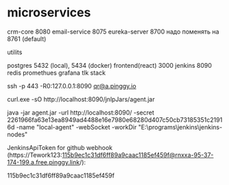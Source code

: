 
# microservices

crm-core 8080
email-service 8075
eureka-server 8700 надо поменять на 8761 (default)

utilits

postgres 5432 (local), 5434 (docker)
frontend(react) 3000
jenkins 8090
redis 
promethues grafana
tlk stack


ssh -p 443 -R0:127.0.0.1:8090 qr@a.pinggy.io


curl.exe -sO http://localhost:8090/jnlpJars/agent.jar

java -jar agent.jar -url http://localhost:8090/ -secret 2261966fa63e13ea8949ad4488e16e7980e68280d407c50cb73185351c21916d -name "local-agent" -webSocket -workDir "E:\programs\jenkins\jenkins-nodes"

JenkinsApiToken for github webhook (https://Tework123:115b9ec1c31df6ff89a9caac1185ef459f@rnxxa-95-37-174-199.a.free.pinggy.link/):

115b9ec1c31df6ff89a9caac1185ef459f
